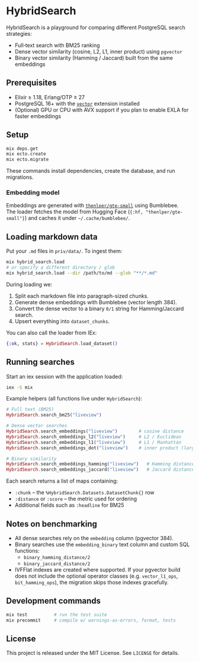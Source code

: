 # HybridSearch

HybridSearch is a playground for comparing different PostgreSQL search strategies:

- Full‑text search with BM25 ranking
- Dense vector similarity (cosine, L2, L1, inner product) using `pgvector`
- Binary vector similarity (Hamming / Jaccard) built from the same embeddings

## Prerequisites

- Elixir ≥ 1.18, Erlang/OTP ≥ 27
- PostgreSQL 16+ with the [`vector`](https://github.com/pgvector/pgvector) extension installed
- (Optional) GPU or CPU with AVX support if you plan to enable EXLA for faster embeddings

## Setup

```bash
mix deps.get
mix ecto.create
mix ecto.migrate
```

These commands install dependencies, create the database, and run migrations.

### Embedding model

Embeddings are generated with [`thenlper/gte-small`](https://huggingface.co/thenlper/gte-small) using Bumblebee.  
The loader fetches the model from Hugging Face (`{:hf, "thenlper/gte-small"}`) and caches it under `~/.cache/bumblebee/`.

## Loading markdown data

Put your `.md` files in `priv/data/`. To ingest them:

```bash
mix hybrid_search.load
# or specify a different directory / glob
mix hybrid_search.load --dir /path/to/md --glob "**/*.md"
```

During loading we:

1. Split each markdown file into paragraph-sized chunks.
2. Generate dense embeddings with Bumblebee (vector length 384).
3. Convert the dense vector to a binary `0/1` string for Hamming/Jaccard search.
4. Upsert everything into `dataset_chunks`.

You can also call the loader from IEx:

```elixir
{:ok, stats} = HybridSearch.load_dataset()
```

## Running searches

Start an iex session with the application loaded:

```bash
iex -S mix
```

Example helpers (all functions live under `HybridSearch`):

```elixir
# Full text (BM25)
HybridSearch.search_bm25("liveview")

# Dense vector searches
HybridSearch.search_embeddings("liveview")        # cosine distance
HybridSearch.search_embeddings_l2("liveview")     # L2 / Euclidean
HybridSearch.search_embeddings_l1("liveview")     # L1 / Manhattan
HybridSearch.search_embeddings_dot("liveview")    # inner product (larger is better)

# Binary similarity
HybridSearch.search_embeddings_hamming("liveview")   # Hamming distance over bitstrings
HybridSearch.search_embeddings_jaccard("liveview")   # Jaccard distance over bitstrings
```

Each search returns a list of maps containing:

- `:chunk` – the `%HybridSearch.Datasets.DatasetChunk{}` row
- `:distance` or `:score` – the metric used for ordering
- Additional fields such as `:headline` for BM25

## Notes on benchmarking

- All dense searches rely on the `embedding` column (pgvector 384).
- Binary searches use the `embedding_binary` text column and custom SQL functions:
  - `binary_hamming_distance/2`
  - `binary_jaccard_distance/2`
- IVFFlat indexes are created where supported. If your pgvector build does not include the optional operator classes (e.g. `vector_l1_ops`, `bit_hamming_ops`), the migration skips those indexes gracefully.

## Development commands

```bash
mix test          # run the test suite
mix precommit     # compile w/ warnings-as-errors, format, tests
```

## License

This project is released under the MIT License. See `LICENSE` for details.
